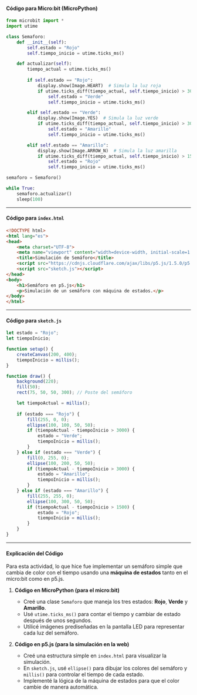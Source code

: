 #### Código para Micro:bit (MicroPython)
```python
from microbit import *
import utime

class Semaforo:
    def __init__(self):
        self.estado = "Rojo"
        self.tiempo_inicio = utime.ticks_ms()

    def actualizar(self):
        tiempo_actual = utime.ticks_ms()
        
        if self.estado == "Rojo":
            display.show(Image.HEART)  # Simula la luz roja
            if utime.ticks_diff(tiempo_actual, self.tiempo_inicio) > 3000:  # 3 segundos
                self.estado = "Verde"
                self.tiempo_inicio = utime.ticks_ms()

        elif self.estado == "Verde":
            display.show(Image.YES)  # Simula la luz verde
            if utime.ticks_diff(tiempo_actual, self.tiempo_inicio) > 3000:  # 3 segundos
                self.estado = "Amarillo"
                self.tiempo_inicio = utime.ticks_ms()

        elif self.estado == "Amarillo":
            display.show(Image.ARROW_N)  # Simula la luz amarilla
            if utime.ticks_diff(tiempo_actual, self.tiempo_inicio) > 1500:  # 1.5 segundos
                self.estado = "Rojo"
                self.tiempo_inicio = utime.ticks_ms()

semaforo = Semaforo()

while True:
    semaforo.actualizar()
    sleep(100)
```

---

#### Código para `index.html`
```html
<!DOCTYPE html>
<html lang="es">
<head>
    <meta charset="UTF-8">
    <meta name="viewport" content="width=device-width, initial-scale=1.0">
    <title>Simulación de Semáforo</title>
    <script src="https://cdnjs.cloudflare.com/ajax/libs/p5.js/1.5.0/p5.js"></script>
    <script src="sketch.js"></script>
</head>
<body>
    <h1>Semáforo en p5.js</h1>
    <p>Simulación de un semáforo con máquina de estados.</p>
</body>
</html>
```

---

#### Código para `sketch.js`
```javascript
let estado = "Rojo";
let tiempoInicio;

function setup() {
    createCanvas(200, 400);
    tiempoInicio = millis();
}

function draw() {
    background(220);
    fill(50);
    rect(75, 50, 50, 300); // Poste del semáforo

    let tiempoActual = millis();
    
    if (estado === "Rojo") {
        fill(255, 0, 0);
        ellipse(100, 100, 50, 50);
        if (tiempoActual - tiempoInicio > 3000) {
            estado = "Verde";
            tiempoInicio = millis();
        }
    } else if (estado === "Verde") {
        fill(0, 255, 0);
        ellipse(100, 200, 50, 50);
        if (tiempoActual - tiempoInicio > 3000) {
            estado = "Amarillo";
            tiempoInicio = millis();
        }
    } else if (estado === "Amarillo") {
        fill(255, 255, 0);
        ellipse(100, 300, 50, 50);
        if (tiempoActual - tiempoInicio > 1500) {
            estado = "Rojo";
            tiempoInicio = millis();
        }
    }
}
```

---

#### Explicación del Código
Para esta actividad, lo que hice fue implementar un semáforo simple que cambia de color con el tiempo usando una **máquina de estados** tanto en el micro:bit como en p5.js.

1. **Código en MicroPython (para el micro:bit)**  
   - Creé una clase `Semaforo` que maneja los tres estados: **Rojo**, **Verde** y **Amarillo**.
   - Usé `utime.ticks_ms()` para contar el tiempo y cambiar de estado después de unos segundos.
   - Utilicé imágenes prediseñadas en la pantalla LED para representar cada luz del semáforo.

2. **Código en p5.js (para la simulación en la web)**  
   - Creé una estructura simple en `index.html` para visualizar la simulación.
   - En `sketch.js`, usé `ellipse()` para dibujar los colores del semáforo y `millis()` para controlar el tiempo de cada estado.
   - Implementé la lógica de la máquina de estados para que el color cambie de manera automática.
